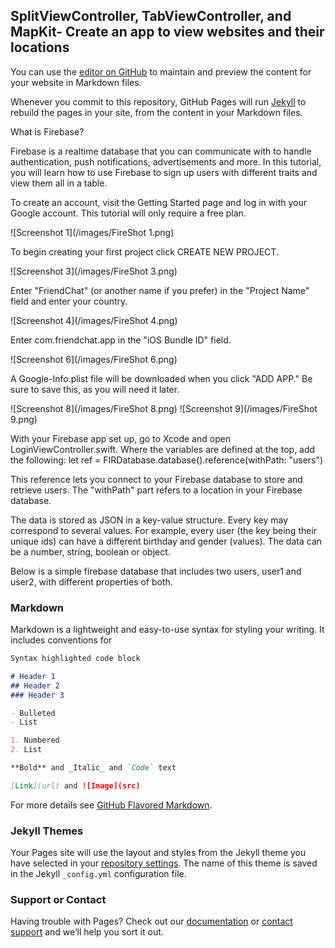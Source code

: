 ## SplitViewController, TabViewController, and MapKit- Create an app to view websites and their locations

You can use the [editor on GitHub](https://github.com/zsheill7/SwiftTutorial/edit/master/index.md) to maintain and preview the content for your website in Markdown files.

Whenever you commit to this repository, GitHub Pages will run [Jekyll](https://jekyllrb.com/) to rebuild the pages in your site, from the content in your Markdown files.

What is Firebase?

Firebase is a realtime database that you can communicate with to handle authentication, push notifications, advertisements and more.  In this tutorial, you will learn how to use Firebase to sign up users with different traits and view them all in a table.  

To create an account, visit the Getting Started page and log in with your Google account.  This tutorial will only require a free plan.

![Screenshot 1](/images/FireShot 1.png)

To begin creating your first project click CREATE NEW PROJECT.  

![Screenshot 3](/images/FireShot 3.png)

Enter "FriendChat" (or another name if you prefer) in the "Project Name" field and enter your country.

![Screenshot 4](/images/FireShot 4.png)

Enter com.friendchat.app in the "iOS Bundle ID" field. 

![Screenshot 6](/images/FireShot 6.png)

A Google-Info.plist file will be downloaded when you click "ADD APP."  Be sure to save this, as you will need it later. 

![Screenshot 8](/images/FireShot 8.png)
![Screenshot 9](/images/FireShot 9.png)


With your Firebase app set up, go to Xcode and open LoginViewController.swift. Where the variables are defined at the top, add the following:
let ref = FIRDatabase.database().reference(withPath: "users")

This reference lets you connect to your Firebase database to store and retrieve users.  The "withPath" part refers to a location in your Firebase database.

The data is stored as JSON in a key-value structure.  Every key may correspond to several values.  For example, every user (the key being their unique ids) can have a different birthday and gender (values).  The data can be a number, string, boolean or object.


Below is a simple firebase database that includes two users, user1 and user2, with different properties of both. 

### Markdown

Markdown is a lightweight and easy-to-use syntax for styling your writing. It includes conventions for

```markdown
Syntax highlighted code block

# Header 1
## Header 2
### Header 3

- Bulleted
- List

1. Numbered
2. List

**Bold** and _Italic_ and `Code` text

[Link](url) and ![Image](src)
```

For more details see [GitHub Flavored Markdown](https://guides.github.com/features/mastering-markdown/).

### Jekyll Themes

Your Pages site will use the layout and styles from the Jekyll theme you have selected in your [repository settings](https://github.com/zsheill7/SwiftTutorial/settings). The name of this theme is saved in the Jekyll `_config.yml` configuration file.

### Support or Contact

Having trouble with Pages? Check out our [documentation](https://help.github.com/categories/github-pages-basics/) or [contact support](https://github.com/contact) and we’ll help you sort it out.
